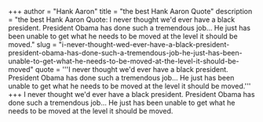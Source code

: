 +++
author = "Hank Aaron"
title = "the best Hank Aaron Quote"
description = "the best Hank Aaron Quote: I never thought we'd ever have a black president. President Obama has done such a tremendous job... He just has been unable to get what he needs to be moved at the level it should be moved."
slug = "i-never-thought-wed-ever-have-a-black-president-president-obama-has-done-such-a-tremendous-job-he-just-has-been-unable-to-get-what-he-needs-to-be-moved-at-the-level-it-should-be-moved"
quote = '''I never thought we'd ever have a black president. President Obama has done such a tremendous job... He just has been unable to get what he needs to be moved at the level it should be moved.'''
+++
I never thought we'd ever have a black president. President Obama has done such a tremendous job... He just has been unable to get what he needs to be moved at the level it should be moved.
